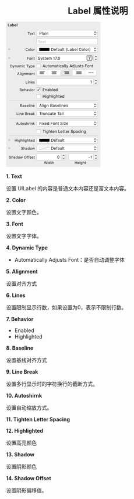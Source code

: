 <center><font size="5"><b>Label 属性说明</b></font></center>

![02](./images/02.jpg)

**1. Text**

设置 UILabel 的内容是普通文本内容还是富文本内容。

**2. Color**

设置文字颜色。

**3. Font**

设置文字字体。

**4. Dynamic Type**

+ Automatically Adjusts Font：是否自动调整字体

**5. Alignment**

设置对齐方式

**6. Lines**

设置限制显示行数，如果设置为0，表示不限制行数。

**7. Behavior**

+ Enabled
+ Highlighted

**8. Baseline**

设置基线对齐方式

**9. Line Break**

设置多行显示时的字符换行的截断方式。

**10. Autoshirnk**

设置自动缩放方式。

**11. Tighten Letter Spacing**

**12. Highlighted**

设置高亮颜色

**13. Shadow**

设置阴影颜色

**14. Shadow Offset**

设置阴影偏移值。